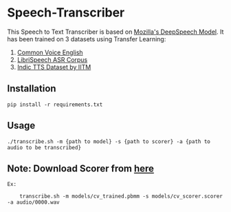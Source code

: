 
# Speech-Transcriber

This Speech to Text Transcriber is based on [Mozilla's DeepSpeech Model](https://github.com/mozilla/DeepSpeech). It has been trained on 3 datasets using Transfer Learning:

1) [Common Voice English](https://commonvoice.mozilla.org/en/datasets)
2) [LibriSpeech ASR Corpus](https://www.openslr.org/12/)
3) [Indic TTS Dataset by IITM](https://www.iitm.ac.in/donlab/tts/database.php)


## Installation
	
	pip install -r requirements.txt

## Usage

	./transcribe.sh -m {path to model} -s {path to scorer} -a {path to audio to be transcribed}

## Note: Download Scorer from [here](https://github.com/mozilla/DeepSpeech/releases/download/v0.9.3/deepspeech-0.9.3-models.scorer)

	Ex: 

		transcribe.sh -m models/cv_trained.pbmm -s models/cv_scorer.scorer -a audio/0000.wav
	
